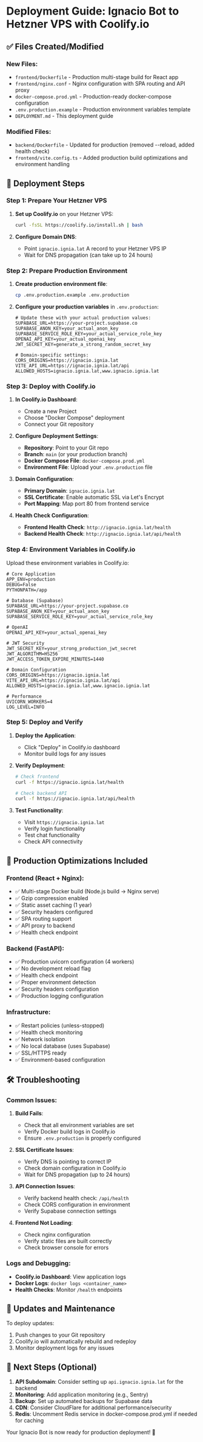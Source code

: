 # Deployment Guide: Ignacio Bot to Hetzner VPS with Coolify.io

## ✅ Files Created/Modified

### New Files:
- `frontend/Dockerfile` - Production multi-stage build for React app
- `frontend/nginx.conf` - Nginx configuration with SPA routing and API proxy
- `docker-compose.prod.yml` - Production-ready docker-compose configuration
- `.env.production.example` - Production environment variables template
- `DEPLOYMENT.md` - This deployment guide

### Modified Files:
- `backend/Dockerfile` - Updated for production (removed --reload, added health check)
- `frontend/vite.config.ts` - Added production build optimizations and environment handling

## 🚀 Deployment Steps

### Step 1: Prepare Your Hetzner VPS

1. **Set up Coolify.io** on your Hetzner VPS:
   ```bash
   curl -fsSL https://coolify.io/install.sh | bash
   ```

2. **Configure Domain DNS**:
   - Point `ignacio.ignia.lat` A record to your Hetzner VPS IP
   - Wait for DNS propagation (can take up to 24 hours)

### Step 2: Prepare Production Environment

1. **Create production environment file**:
   ```bash
   cp .env.production.example .env.production
   ```

2. **Configure your production variables** in `.env.production`:
   ```env
   # Update these with your actual production values:
   SUPABASE_URL=https://your-project.supabase.co
   SUPABASE_ANON_KEY=your_actual_anon_key
   SUPABASE_SERVICE_ROLE_KEY=your_actual_service_role_key
   OPENAI_API_KEY=your_actual_openai_key
   JWT_SECRET_KEY=generate_a_strong_random_secret_key

   # Domain-specific settings:
   CORS_ORIGINS=https://ignacio.ignia.lat
   VITE_API_URL=https://ignacio.ignia.lat/api
   ALLOWED_HOSTS=ignacio.ignia.lat,www.ignacio.ignia.lat
   ```

### Step 3: Deploy with Coolify.io

1. **In Coolify.io Dashboard**:
   - Create a new Project
   - Choose "Docker Compose" deployment
   - Connect your Git repository

2. **Configure Deployment Settings**:
   - **Repository**: Point to your Git repo
   - **Branch**: `main` (or your production branch)
   - **Docker Compose File**: `docker-compose.prod.yml`
   - **Environment File**: Upload your `.env.production` file

3. **Domain Configuration**:
   - **Primary Domain**: `ignacio.ignia.lat`
   - **SSL Certificate**: Enable automatic SSL via Let's Encrypt
   - **Port Mapping**: Map port 80 from frontend service

4. **Health Check Configuration**:
   - **Frontend Health Check**: `http://ignacio.ignia.lat/health`
   - **Backend Health Check**: `http://ignacio.ignia.lat/api/health`

### Step 4: Environment Variables in Coolify.io

Upload these environment variables in Coolify.io:

```env
# Core Application
APP_ENV=production
DEBUG=False
PYTHONPATH=/app

# Database (Supabase)
SUPABASE_URL=https://your-project.supabase.co
SUPABASE_ANON_KEY=your_actual_anon_key
SUPABASE_SERVICE_ROLE_KEY=your_actual_service_role_key

# OpenAI
OPENAI_API_KEY=your_actual_openai_key

# JWT Security
JWT_SECRET_KEY=your_strong_production_jwt_secret
JWT_ALGORITHM=HS256
JWT_ACCESS_TOKEN_EXPIRE_MINUTES=1440

# Domain Configuration
CORS_ORIGINS=https://ignacio.ignia.lat
VITE_API_URL=https://ignacio.ignia.lat/api
ALLOWED_HOSTS=ignacio.ignia.lat,www.ignacio.ignia.lat

# Performance
UVICORN_WORKERS=4
LOG_LEVEL=INFO
```

### Step 5: Deploy and Verify

1. **Deploy the Application**:
   - Click "Deploy" in Coolify.io dashboard
   - Monitor build logs for any issues

2. **Verify Deployment**:
   ```bash
   # Check frontend
   curl -f https://ignacio.ignia.lat/health

   # Check backend API
   curl -f https://ignacio.ignia.lat/api/health
   ```

3. **Test Functionality**:
   - Visit `https://ignacio.ignia.lat`
   - Verify login functionality
   - Test chat functionality
   - Check API connectivity

## 🔧 Production Optimizations Included

### Frontend (React + Nginx):
- ✅ Multi-stage Docker build (Node.js build → Nginx serve)
- ✅ Gzip compression enabled
- ✅ Static asset caching (1 year)
- ✅ Security headers configured
- ✅ SPA routing support
- ✅ API proxy to backend
- ✅ Health check endpoint

### Backend (FastAPI):
- ✅ Production uvicorn configuration (4 workers)
- ✅ No development reload flag
- ✅ Health check endpoint
- ✅ Proper environment detection
- ✅ Security headers configuration
- ✅ Production logging configuration

### Infrastructure:
- ✅ Restart policies (unless-stopped)
- ✅ Health check monitoring
- ✅ Network isolation
- ✅ No local database (uses Supabase)
- ✅ SSL/HTTPS ready
- ✅ Environment-based configuration

## 🛠 Troubleshooting

### Common Issues:

1. **Build Fails**:
   - Check that all environment variables are set
   - Verify Docker build logs in Coolify.io
   - Ensure `.env.production` is properly configured

2. **SSL Certificate Issues**:
   - Verify DNS is pointing to correct IP
   - Check domain configuration in Coolify.io
   - Wait for DNS propagation (up to 24 hours)

3. **API Connection Issues**:
   - Verify backend health check: `/api/health`
   - Check CORS configuration in environment
   - Verify Supabase connection settings

4. **Frontend Not Loading**:
   - Check nginx configuration
   - Verify static files are built correctly
   - Check browser console for errors

### Logs and Debugging:
- **Coolify.io Dashboard**: View application logs
- **Docker Logs**: `docker logs <container_name>`
- **Health Checks**: Monitor `/health` endpoints

## 🔄 Updates and Maintenance

To deploy updates:
1. Push changes to your Git repository
2. Coolify.io will automatically rebuild and redeploy
3. Monitor deployment logs for any issues

## 🚧 Next Steps (Optional)

1. **API Subdomain**: Consider setting up `api.ignacio.ignia.lat` for the backend
2. **Monitoring**: Add application monitoring (e.g., Sentry)
3. **Backup**: Set up automated backups for Supabase data
4. **CDN**: Consider CloudFlare for additional performance/security
5. **Redis**: Uncomment Redis service in docker-compose.prod.yml if needed for caching

Your Ignacio Bot is now ready for production deployment! 🎉